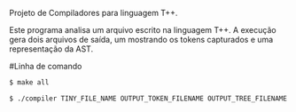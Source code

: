 Projeto de Compiladores para linguagem T++.

Este programa analisa um arquivo escrito na linguagem T++. A execução gera dois arquivos de saída, um mostrando os tokens capturados e uma representação da AST.

#Linha de comando

```sh
$ make all
```

```sh
$ ./compiler TINY_FILE_NAME OUTPUT_TOKEN_FILENAME OUTPUT_TREE_FILENAME OUTPUT_SYMBOL_TABLE_FILENAME
```
